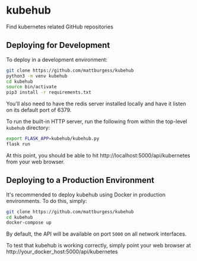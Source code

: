 # kubehub
Find kubernetes related GitHub repositories

## Deploying for Development

To deploy in a development environment:

```bash
git clone https://github.com/mattburgess/kubehub
python3 -m venv kubehub
cd kubehub
source bin/activate
pip3 install -r requirements.txt
```

You'll also need to have the redis server installed locally and have it listen
on its default port of 6379.

To run the built-in HTTP server, run the following from within the top-level
`kubehub` directory:

```bash
export FLASK_APP=kubehub/kubehub.py
flask run
```

At this point, you should be able to hit http://localhost:5000/api/kubernetes
from your web browser.

## Deploying to a Production Environment

It's recommended to deploy kubehub using Docker in production environments.  To
do this, simply:

```bash
git clone https://github.com/mattburgess/kubehub
cd kubehub
docker-compose up
```

By default, the API will be available on port `5000` on all network interfaces.

To test that kubehub is working correctly, simply point your web browser at
http://your_docker_host:5000/api/kubernetes
